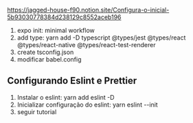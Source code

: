 https://jagged-house-f90.notion.site/Configura-o-inicial-5b93030778384d238129c8552aceb196

01. expo init: minimal workflow
02. add type: yarn add -D typescript @types/jest @types/react @types/react-native @types/react-test-renderer
03. create tsconfig.json
04. modificar babel.config

## Configurando Eslint e Prettier

01. Instalar o eslint: yarn add eslint -D
02. Inicializar configuração do eslint: yarn eslint --init
03. seguir tutorial
